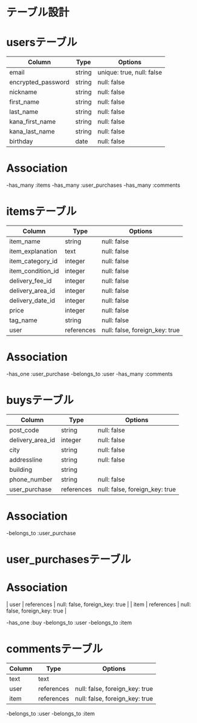 # テーブル設計

# usersテーブル

| Column             | Type   | Options      |
| ------------------ | ------ | -----------  |
| email              | string | unique: true, null: false |
| encrypted_password | string | null: false  |
| nickname           | string | null: false  |
| first_name         | string | null: false  |
| last_name          | string | null: false  |
| kana_first_name    | string | null: false  |
| kana_last_name     | string | null: false  |
| birthday           | date   | null: false  |

# Association
-has_many :items
-has_many :user_purchases
-has_many :comments

# itemsテーブル

| Column             | Type           | Options     |
| ------------------ | -------------- | ----------- |
| item_name          | string         | null: false  |
| item_explanation   | text           | null: false  |
| item_category_id   | integer        | null: false  |
| item_condition_id  | integer        | null: false  |
| delivery_fee_id    | integer        | null: false  |
| delivery_area_id   | integer        | null: false  |
| delivery_date_id   | integer        | null: false  |
| price              | integer        | null: false  |
| tag_name           | string         | null: false  |
| user               | references     | null: false, foreign_key: true |

# Association

-has_one :user_purchase
-belongs_to :user
-has_many :comments
 

# buysテーブル

| Column             | Type     | Options      |
| ------------------ | -------- | ------------ |
| post_code          | string   | null: false  |
| delivery_area_id   | integer  | null: false  |
| city               | string   | null: false  |
| addressline        | string   | null: false  |
| building           | string   |              |
| phone_number       | string   | null: false  |
| user_purchase     | references     | null: false, foreign_key: true |

# Association
-belongs_to :user_purchase


# user_purchasesテーブル

# Association
| user               | references     | null: false, foreign_key: true |
| item               | references     | null: false, foreign_key: true |

-has_one :buy
-belongs_to :user
-belongs_to :item

# commentsテーブル
| Column             | Type           | Options                              |
| ------------------ | -------------- | ------------------------------------ |
| text               | text           |                                      |
| user               | references     | null: false, foreign_key: true |
| item               | references     | null: false, foreign_key: true |

-belongs_to :user
-belongs_to :item